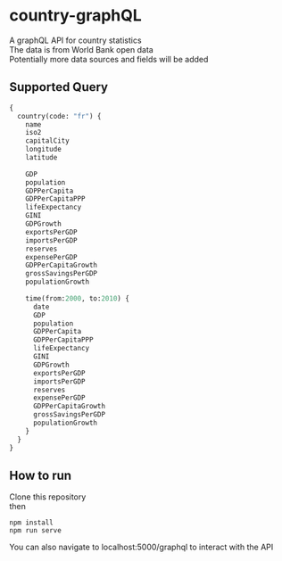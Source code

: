 # country-graphQL
A graphQL API for country statistics\
The data is from World Bank open data\
Potentially more data sources and fields will be added
## Supported Query
```graphql
{
  country(code: "fr") {
    name
    iso2
    capitalCity
    longitude
    latitude
    
    GDP
    population
    GDPPerCapita
    GDPPerCapitaPPP
    lifeExpectancy
    GINI
    GDPGrowth
    exportsPerGDP
    importsPerGDP
    reserves
    expensePerGDP
    GDPPerCapitaGrowth
    grossSavingsPerGDP
    populationGrowth
    
    time(from:2000, to:2010) {
      date
      GDP
      population
      GDPPerCapita
      GDPPerCapitaPPP
      lifeExpectancy
      GINI
      GDPGrowth
      exportsPerGDP
      importsPerGDP
      reserves
      expensePerGDP
      GDPPerCapitaGrowth
      grossSavingsPerGDP
      populationGrowth
    }
  }
}
```
## How to run
Clone this repository\
then
```shell
npm install
npm run serve
```
You can also navigate to localhost:5000/graphql to interact with the API
